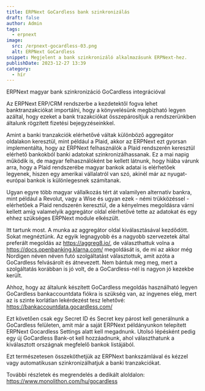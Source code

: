 ```yaml
---
title: ERPNext GoCardless bank szinkronizálás
draft: false
author: Admin
tags:
  - erpnext
image:
  src: /erpnext-gocardless-03.png
  alt: ERPNext GoCardless
snippet: Megjelent a bank szinkronizáló alkalmazásunk ERPNext-hez.
publishDate: 2023-12-27 13:39
category:
  - hír
---
```


<p>ERPNext magyar bank szinkronizáció GoCardless integrációval</p>

<p>Az ERPNext ERP/CRM rendszerbe a kezdetektől fogva lehet banktranzakciókat importálni, hogy a könyvelésünk megbízható legyen azáltal, hogy ezeket a bank trazakciókat összepárosítjuk a rendszerünkben általunk rögzített fizetési bejegyzéseinkkel.</p>

<p>Amint a banki tranzakciók elérhetővé váltak különböző aggregátor oldalakon keresztül, mint például a Plaid, akkor az ERPNext ezt gyorsan implementálta, hogy az ERPNext felhasználók a Plaid rendszerén keresztül elérhető bankokból banki adatokat szinkronizálhassanak. Ez a mai napig működik is, de magyar felhasználóként be kellett látnunk, hogy hiába várunk arra, hogy a Plaid rendszerébe magyar bankok adatai is elérhetőek legyenek, hiszen egy amerikai vállalatról van szó, akinél már az nyugat-európai bankok is különlegesnek számítanak.</p>

<p>Ugyan egyre több magyar vállalkozás tért át valamilyen alternatív bankra, mint például a Revolut, vagy a Wise és ugyan ezek - némi trükközéssel - elérhetőek a Plaid rendszerén keresztül, de a kényelmes megoldásra várni kellett amíg valamelyik aggregátor oldal elérhetővé tette az adatokat és egy ehhez szükséges ERPNext module elkészült.</p>

<p>Itt tartunk most. A munka az aggregátor oldal kiválasztásával kezdődött. Sokat megnéztünk. Az egyik legnagyobb és a nagyobb szervezetek által preferált megoldás az <a href="https://aggreg8.io/">https://aggreg8.io/</a>, de választhattuk volna a <a href="https://docs.openbanking.klarna.com/">https://docs.openbanking.klarna.com/</a> megoldását is, de mi az akkor még Nordigen néven néven futó szolgáltatást választottuk, amit azóta a GoCardless felvásárolt és átnevezett. Nem bántuk meg meg, mert a szolgáltatás korábban is jó volt, de a GoCardless-nél is nagyon jó kezekbe került.</p>

<p>Ahhoz, hogy az általunk készített GoCardless megoldás használható legyen GoCardless bankaccountdata fiókra is szükség van, az ingyenes elég, mert az is szinte korlátlan lekérdezést tesz lehetővé: <a href="https://bankaccountdata.gocardless.com/">https://bankaccountdata.gocardless.com/</a></p>

<p>Ezt követően csak egy Secret ID és Secret key párost kell generálnunk a GoCardless felületen, amit már a saját ERPNext példányunkon telepített ERPNext Gocardless Settings alatt kell megadnunk. Utolsó lépésként pedig egy új GoCardless Bank-ot kell hozzáadnunk, ahol választhatunk a kiválasztott országnak megfelelő bankok listájából.</p>

<p>Ezt természetesen összeköthetjük az ERPNext bankszámlával és kézzel vagy automatikusan szinkronizálhatjuk a banki tranzakciókat.</p>
<p>További részletek és megrendelés a dedikált aloldalon: <a href="https://www.monolithon.com/hu/gocardless">https://www.monolithon.com/hu/gocardless</a></p>
